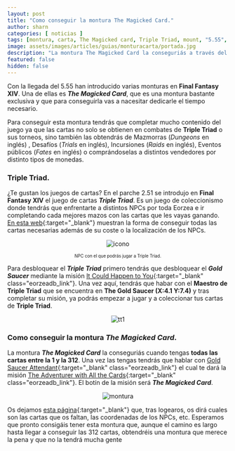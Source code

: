 ```yaml
---
layout: post
title: "Como conseguir la montura The Magicked Card."
author: sharn
categories: [ noticias ]
tags: [montura, carta, The Magicked card, Triple Triad, mount, "5.55", ffxiv, español, ffxivesp, final fantasy xiv]
image: assets/images/articles/guias/monturacarta/portada.jpg
description: "La montura The Magicked Card la conseguriás a través del mini juego Triple Triad."
featured: false
hidden: false
---
```

Con la llegada del 5.55 han introducido varias monturas en **Final Fantasy XIV**. Una de ellas es ***The Magicked Card***, que es una montura bastante exclusiva y que para conseguirla vas a nacesitar dedicarle el tiempo necesario.

Para conseguir esta montura tendrás que completar mucho contenido del juego ya que las cartas no solo se obtienen en combates de **Triple Triad** o sus torneos, sino también las obtendrás de Mazmorras (*Dungeons* en inglés) , Desafíos (*Trials* en inglés), Incursiones (*Raids* en inglés), Eventos públicos (*Fates* en inglés) o comprándoselas a distintos vendedores por distinto tipos de monedas.

### Triple Triad.

¿Te gustan los juegos de cartas? En el parche 2.51 se introdujo en **Final Fantasy XIV** el juego de cartas ***Triple Triad***. Es un juego de coleccionismo donde tendrás que enfrentarte a distintos NPCs por toda Eorzea e ir completando cada mejores mazos con las cartas que les vayas ganando. [En esta web](https://arrtripletriad.com/en/cards-location){:target="_blank"} muestran la forma de conseguir todas las cartas necesarias además de su coste o la localización de los NPCs. 

<p align="center"><img src="{{ site.baseurl }}/assets/images/articles/guias/monturacarta/icono.jpg" alt="icono"/></p>
<p align="center"><sub><sup>NPC con el que podrás jugar a Triple Triad.</sup></sub></p>

Para desbloquear el ***Triple Triad*** primero tendrás que desbloquear el ***Gold Saucer*** mediante la misión [It Could Happen to You](https://na.finalfantasyxiv.com/lodestone/playguide/db/quest/0c86b98709e/){:target="_blank" class="eorzeadb_link"}. Una vez aquí, tendrás que habar con el **Maestro de Triple Triad** que se encuentra en **The Gold Saucer (X:4.1 Y:7.4)** y tras completar su misión, ya podrás empezar a jugar y a coleccionar tus cartas de **Triple Triad**.

<p align="center"><img src="{{ site.baseurl }}/assets/images/articles/guias/monturacarta/ttriad1.jpg" alt="tt1"/></p>

### Como conseguir la montura *The Magicked Card*.

La montura ***The Magicked Card*** la conseguriás cuando tengas **todas las cartas entre la 1 y la 312**. Una vez las tengas tendrás que hablar con [Gold Saucer Attendant](https://na.finalfantasyxiv.com/lodestone/playguide/db/shop/c644e9a1b2b/){:target="_blank" class="eorzeadb_link"} el cual te dará la misión [ The Adventurer with All the Cards](https://na.finalfantasyxiv.com/lodestone/playguide/db/quest/f6350e134dc/){:target="_blank" class="eorzeadb_link"}. El botín de la misión será ***The Magicked Card***.

<p align="center"><img src="{{ site.baseurl }}/assets/images/articles/guias/monturacarta/montura.jpg" alt="montura"/></p>

Os dejamos [esta página](https://triad.raelys.com/){:target="_blank"} que, tras logearos, os dirá cuales son las cartas que os faltan, las coordenadas de los NPCs, etc. Esperamos que pronto consigáis tener esta montura que, aunque el camino es largo hasta llegar a conseguir las 312 cartas, obtendréis una montura que merece la pena y que no la tendrá mucha gente